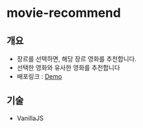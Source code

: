 # movie-recommend

## 개요
* 장르를 선택하면, 해당 장르 영화를 추천합니다.
* 선택한 영화와 유사한 영화를 추천합니다
* 배포링크 : [Demo](https://yunojang.github.io/js-movie-recommend/)

## 기술
* VanillaJS
